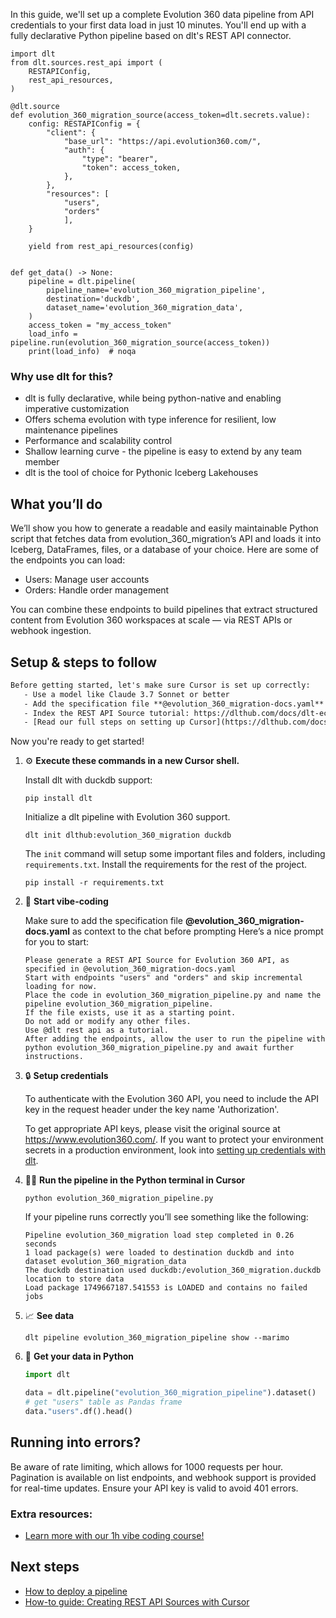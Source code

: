 In this guide, we'll set up a complete Evolution 360 data pipeline from API credentials to your first data load in just 10 minutes. You'll end up with a fully declarative Python pipeline based on dlt's REST API connector.

```python-outcome
import dlt
from dlt.sources.rest_api import (
    RESTAPIConfig,
    rest_api_resources,
)

@dlt.source
def evolution_360_migration_source(access_token=dlt.secrets.value):
    config: RESTAPIConfig = {
        "client": {
            "base_url": "https://api.evolution360.com/",
            "auth": {
                "type": "bearer",
                "token": access_token,
            },
        },
        "resources": [
            "users",
            "orders"
            ],
    }

    yield from rest_api_resources(config)


def get_data() -> None:
    pipeline = dlt.pipeline(
        pipeline_name='evolution_360_migration_pipeline',
        destination='duckdb',
        dataset_name='evolution_360_migration_data', 
    )
    access_token = "my_access_token"
    load_info = pipeline.run(evolution_360_migration_source(access_token))
    print(load_info)  # noqa
```

### Why use dlt for this?

- dlt is fully declarative, while being python-native and enabling imperative customization
- Offers schema evolution with type inference for resilient, low maintenance pipelines
- Performance and scalability control
- Shallow learning curve - the pipeline is easy to extend by any team member
- dlt is the tool of choice for Pythonic Iceberg Lakehouses

## What you’ll do

We’ll show you how to generate a readable and easily maintainable Python script that fetches data from evolution_360_migration’s API and loads it into Iceberg, DataFrames, files, or a database of your choice. Here are some of the endpoints you can load:

- Users: Manage user accounts
- Orders: Handle order management

You can combine these endpoints to build pipelines that extract structured content from Evolution 360 workspaces at scale — via REST APIs or webhook ingestion.

## Setup & steps to follow

```default
Before getting started, let's make sure Cursor is set up correctly:
   - Use a model like Claude 3.7 Sonnet or better
   - Add the specification file **@evolution_360_migration-docs.yaml** as context
   - Index the REST API Source tutorial: https://dlthub.com/docs/dlt-ecosystem/verified-sources/rest_api/ and add it to context as **@dlt rest api**
   - [Read our full steps on setting up Cursor](https://dlthub.com/docs/dlt-ecosystem/llm-tooling/cursor-restapi#23-configuring-cursor-with-documentation)
```

Now you're ready to get started! 

1. ⚙️ **Execute these commands in a new Cursor shell.**
    
    Install dlt with duckdb support:
    ```shell
    pip install dlt
    ```

    Initialize a dlt pipeline with Evolution 360 support.
    ```shell
    dlt init dlthub:evolution_360_migration duckdb
    ```

    The `init` command will setup some important files and folders, including `requirements.txt`. Install the requirements for the rest of the project.
    ```shell
    pip install -r requirements.txt
    ```
    
2. 🤠 **Start vibe-coding**
    
    Make sure to add the specification file **@evolution_360_migration-docs.yaml** as context to the chat before prompting
    Here’s a nice prompt for you to start: 
    
    ```prompt
    Please generate a REST API Source for Evolution 360 API, as specified in @evolution_360_migration-docs.yaml 
    Start with endpoints "users" and "orders" and skip incremental loading for now. 
    Place the code in evolution_360_migration_pipeline.py and name the pipeline evolution_360_migration_pipeline. 
    If the file exists, use it as a starting point. 
    Do not add or modify any other files. 
    Use @dlt rest api as a tutorial. 
    After adding the endpoints, allow the user to run the pipeline with python evolution_360_migration_pipeline.py and await further instructions.
    ```

    
3. 🔒 **Setup credentials** 
    
    To authenticate with the Evolution 360 API, you need to include the API key in the request header under the key name 'Authorization'.
    
    To get appropriate API keys, please visit the original source at https://www.evolution360.com/.
    If you want to protect your environment secrets in a production environment, look into [setting up credentials with dlt](https://dlthub.com/docs/walkthroughs/add_credentials).
    
4. 🏃‍♀️ **Run the pipeline in the Python terminal in Cursor**
    
    ```shell
    python evolution_360_migration_pipeline.py
    ```
    
    If your pipeline runs correctly you’ll see something like the following:
    
    ```shell
    Pipeline evolution_360_migration load step completed in 0.26 seconds
    1 load package(s) were loaded to destination duckdb and into dataset evolution_360_migration_data
    The duckdb destination used duckdb:/evolution_360_migration.duckdb location to store data
    Load package 1749667187.541553 is LOADED and contains no failed jobs
    ```
    
5. 📈 **See data**
    
    ```shell
    dlt pipeline evolution_360_migration_pipeline show --marimo
    ```
    
6. 🐍 **Get your data in Python**
    
    ```python
    import dlt

   data = dlt.pipeline("evolution_360_migration_pipeline").dataset()
   # get "users" table as Pandas frame
   data."users".df().head()
    ```

## Running into errors?

Be aware of rate limiting, which allows for 1000 requests per hour. Pagination is available on list endpoints, and webhook support is provided for real-time updates. Ensure your API key is valid to avoid 401 errors.

### Extra resources:

- [Learn more with our 1h vibe coding course!](https://www.youtube.com/watch?v=GGid70rnJuM)

## Next steps

- [How to deploy a pipeline](https://dlthub.com/docs/walkthroughs/deploy-a-pipeline)
- [How-to guide: Creating REST API Sources with Cursor](https://dlthub.com/docs/dlt-ecosystem/llm-tooling/cursor-restapi)